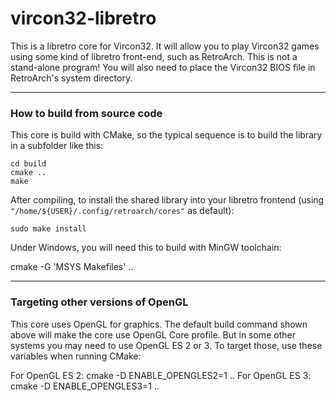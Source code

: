 # vircon32-libretro

This is a libretro core for Vircon32. It will allow you to play Vircon32 games using some kind of libretro front-end, such as RetroArch. This is not a stand-alone program! You will also need to place the Vircon32 BIOS file in RetroArch's system directory.

----------------------------------
### How to build from source code

This core is build with CMake, so the typical sequence is to build the library in a subfolder like this:

```
cd build
cmake ..
make
```

After compiling, to install the shared library into your libretro frontend (using `"/home/${USER}/.config/retroarch/cores"` as default):

```
sudo make install
```

Under Windows, you will need this to build with MinGW toolchain:

cmake -G 'MSYS Makefiles' ..

--------------------------------------
### Targeting other versions of OpenGL

This core uses OpenGL for graphics. The default build command shown above will make the core use OpenGL Core profile. But in some other systems you may need to use OpenGL ES 2 or 3. To target those, use these variables when running CMake:

For OpenGL ES 2: cmake -D ENABLE_OPENGLES2=1 ..
For OpenGL ES 3: cmake -D ENABLE_OPENGLES3=1 ..
